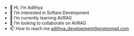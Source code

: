 - 👋 Hi, I’m Adithya
- 👀 I’m interested in Softare Development 
- 🌱 I’m currently learning AI/RAG
- 💞️ I’m looking to collaborate on AI/RAG
- 📫 How to reach me adithya_development@protonmail.com 

<!---
avcode3/avcode3 is a ✨ special ✨ repository because its `README.md` (this file) appears on your GitHub profile.
You can click the Preview link to take a look at your changes.
--->

